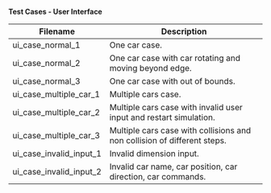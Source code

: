 **Test Cases - User Interface**

| **Filename**      | **Description**                                                    |
| ----------------------- | ------------------------------------------------------------------------ |
| ui_case_normal_1        | One car case.                                                            |
| ui_case_normal_2        | One car case with car rotating and moving beyond edge.                   |
| ui_case_normal_3        | One car case with out of bounds.                                         |
| ui_case_multiple_car_1  | Multiple cars case.                                                      |
| ui_case_multiple_car_2  | Multiple cars case with invalid user input and restart simulation.       |
| ui_case_multiple_car_3  | Multiple cars case with collisions and non collision of different steps. |
| ui_case_invalid_input_1 | Invalid dimension input.                                                 |
| ui_case_invalid_input_2 | Invalid car name, car position, car direction, car commands.             |